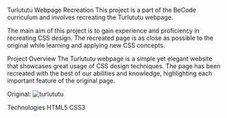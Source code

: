 Turlututu Webpage Recreation
This project is a part of the BeCode curriculum and involves recreating the Turlututu webpage.

The main aim of this project is to gain experience and proficiency in recreating CSS design. The recreated page is as close as possible to the original while learning and applying new CSS concepts.

Project Overview
The Turlututu webpage is a simple yet elegant website that showcases great usage of CSS design techniques. The page has been recreated with the best of our abilities and knowledge, highlighting each important feature of the original page.

Original: ![turlututu](https://github.com/Latteflo/be-code/assets/92720989/cb59ca79-e04d-4574-968a-e651a6435f9a)

Technologies
HTML5
CSS3
